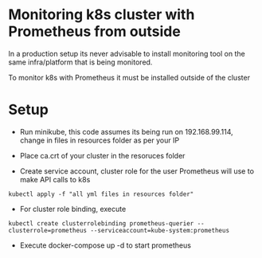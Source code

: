 # Monitoring k8s cluster with Prometheus from outside

In a production setup its never advisable to install monitoring tool on the same infra/platform that is being monitored.

To monitor k8s with Prometheus it must be installed outside of the cluster

# Setup

* Run minikube, this code assumes its being run on 192.168.99.114, change in files in resources folder as per your IP

* Place ca.crt of your cluster in the resoruces folder

* Create service account, cluster role  for the user Prometheus will use to make API calls to k8s

```
kubectl apply -f "all yml files in resources folder" 
``` 

* For cluster role binding, execute 
```
kubectl create clusterrolebinding prometheus-querier --clusterrole=prometheus --serviceaccount=kube-system:prometheus
```

 * Execute docker-compose up -d to start prometheus
